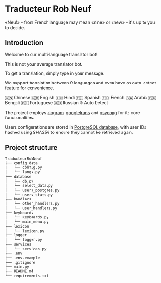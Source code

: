 # Traducteur Rob Neuf

«Neuf» - from French language may mean «nine» or «new» - it's up to you to decide.


## Introduction

Welcome to our multi-language translator bot!

This is not your average translator bot.

To get a translation, simply type in your message.

We support translation between 9 languages and even have an auto-detect feature for convenience.

🇨🇳 Chinese
🇬🇧 English
🇮🇳 Hindi
🇪🇸 Spanish
🇫🇷 French
🇸🇦 Arabic
🇧🇩 Bengali
🇵🇹 Portuguese
🇷🇺 Russian
🌐 Auto Detect

The project employs [aiogram](https://github.com/aiogram/aiogram), [googletrans](https://github.com/ssut/py-googletrans)
and [psycopg](https://github.com/psycopg/psycopg) for its core functionalities.

Users configurations are stored in [PostgreSQL database](https://www.postgresql.org),
with user IDs hashed using SHA256 to ensure they cannot be retrieved again.

## Project structure

```bash
TraducteurRobNeuf
├── config_data
│   └── config.py
│   └── langs.py
├── database
│   └── db.py
│   └── select_data.py
│   └── users_postgres.py
│   └── users_stats.py
├── handlers
│   └── other_handlers.py
│   └── user_handlers.py
├── keyboards
│   └── keyboards.py
│   └── main_menu.py
├── lexicon
│   └── lexicon.py
├── logger
│   └── logger.py
├── services
│   └── services.py
├── .env
├── .env.example
├── .gitignore
├── main.py
├── README.md
└── requirements.txt
```